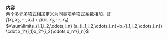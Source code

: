 **内容**  
两个多元多项式相加定义为同类项单项式系数相加，即  
 $f(x_1,x_2,\cdots,x_n)+g(x_1,x_2,\cdots,x_n)$  
 $=\sum\limits_{i_1,i_2,\cdots,i_n}  
(a_{i_1,i_2,\cdots,i_n}+b_{i_1,i_2,\cdots,i_n})  
\cdot x_1^{i_1}x_2^{i_2}\cdots x_n^{i_n}$  
